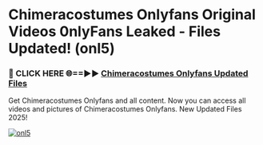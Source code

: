 # Chimeracostumes Onlyfans Original Videos 0nlyFans Leaked - Files Updated! (onl5)

<h3>🔴 CLICK HERE 🌐==►► <a href="https://tinyurl.com/ehrbuxhb" rel="nofollow">Chimeracostumes Onlyfans Updated Files</a></h3>

Get Chimeracostumes Onlyfans and all content. Now you can access all videos and pictures of Chimeracostumes Onlyfans. New Updated Files 2025!

[![onl5](https://i.imgur.com/lVYEuWS.gif)](https://tinyurl.com/ehrbuxhb)
